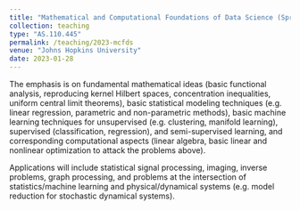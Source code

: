 ```yaml
---	
title: "Mathematical and Computational Foundations of Data Science (Spring 2023)"		
collection: teaching		
type: "AS.110.445"		
permalink: /teaching/2023-mcfds
venue: "Johns Hopkins University"		
date: 2023-01-28		
---	
```


The emphasis is on fundamental mathematical ideas (basic functional analysis, reproducing kernel Hilbert spaces, concentration inequalities, uniform central limit theorems), basic statistical modeling techniques (e.g. linear regression, parametric and non-parametric methods), basic machine learning techniques for unsupervised (e.g. clustering, manifold learning), supervised (classification, regression), and semi-supervised learning, and corresponding computational aspects (linear algebra, basic linear and nonlinear optimization to attack the problems above). 


Applications will include statistical signal processing, imaging, inverse problems, graph processing, and problems at the intersection of statistics/machine learning and physical/dynamical systems (e.g. model reduction for stochastic dynamical systems).
